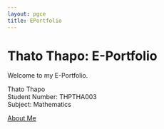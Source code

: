 ```yaml
---
layout: pgce
title: EPortfolio
---
```

<div class="profile-section">
  <div class="profile-text">
    <h1>Thato Thapo: E-Portfolio</h1>
    <p>
      Welcome to my E-Portfolio.
    </p>
    <p>
      Thato Thapo<br>
      Student Number: THPTHA003<br>
      Subject: Mathematics 
    </p>
    <a href="{{ '/pgce/bio' | relative_url }}" class="about-me-button">About Me</a>
  </div>
</div>
